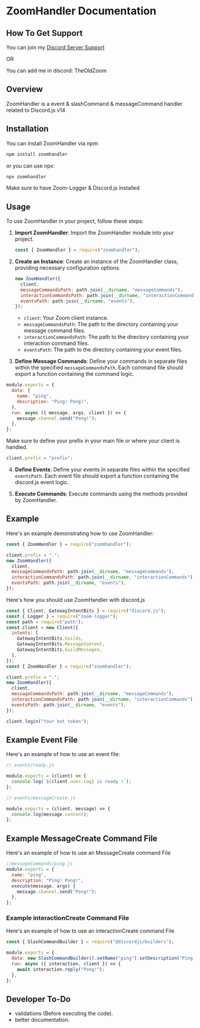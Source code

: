# ZoomHandler Documentation

## How To Get Support

You can join my [Discord Server Support](https://discord.gg/NYXwbBQMzJ)

OR

You can add me in discord: TheOldZoom

## Overview

ZoomHandler is a event & slashCommand & messageCommand handler related to Discord.js v14

## Installation

You can install ZoomHandler via npm:

```bash
npm install zoomhandler
```
or you can use npx:
```bash
npx zoomhandler
```

Make sure to have Zoom-Logger & Discord.js installed

## Usage

To use ZoomHandler in your project, follow these steps:

1. **Import ZoomHandler**: Import the ZoomHandler module into your project.

   ```javascript
   const { ZoomHandler } = require("zoomhandler");
   ```

2. **Create an Instance**: Create an instance of the ZoomHandler class, providing necessary configuration options.

   ```javascript
   new ZoomHandler({
     client,
     messageCommandsPath: path.join(__dirname, "messageCommands"),
     interactionCommandsPath: path.join(__dirname, "interactionCommands"),
     eventsPath: path.join(__dirname, "events"),
   });
   ```

   - `client`: Your Zoom client instance.
   - `messageCommandsPath`: The path to the directory containing your message command files.
   - `interactionCommandsPath`: The path to the directory containing your interaction command files.
   - `eventsPath`: The path to the directory containing your event files.

3. **Define Message Commands**: Define your commands in separate files within the specified `messageCommandsPath`. Each command file should export a function containing the command logic.

```js
module.exports = {
  data: {
    name: "ping",
    description: "Ping! Pong!",
  },
  run: async ({ message, args, client }) => {
    message.channel.send("Pong!");
  },
};
```

Make sure to define your prefix in your main file or where your client is handled.

```js
client.prefix = "prefix";
```

4. **Define Events**: Define your events in separate files within the specified `eventsPath`. Each event file should export a function containing the discord.js event logic.

5. **Execute Commands**: Execute commands using the methods provided by ZoomHandler.

## Example

Here's an example demonstrating how to use ZoomHandler:

```javascript
const { ZoomHandler } = require("zoomhandler");

client.prefix = ".";
new ZoomHandler({
  client,
  messageCommandsPath: path.join(__dirname, "messageCommands"),
  interactionCommandsPath: path.join(__dirname, "interactionCommands"),
  eventsPath: path.join(__dirname, "events"),
});
```

Here's how you should use ZoomHandler with discord.js

```js
const { Client, GatewayIntentBits } = require("discord.js");
const { Logger } = require("zoom-logger");
const path = require("path");
const client = new Client({
  intents: [
    GatewayIntentBits.Guilds,
    GatewayIntentBits.MessageContent,
    GatewayIntentBits.GuildMessages,
  ],
});
const { ZoomHandler } = require("zoomhandler");

client.prefix = ".";
new ZoomHandler({
  client,
  messageCommandsPath: path.join(__dirname, "messageCommands"),
  interactionCommandsPath: path.join(__dirname, "interactionCommands"),
  eventsPath: path.join(__dirname, "events"),
});

client.login("Your bot token");
```

## Example Event File

Here's an example of how to use an event file:

```javascript
// events/ready.js

module.exports = (client) => {
  console.log(`${client.user.tag} is ready !`);
};
```

```javascript
// events/messageCreate.js

module.exports = (client, message) => {
  console.log(message.content);
};
```

## Example MessageCreate Command File

Here's an example of how to use an MessageCreate command File

```js
//messageCommands/ping.js
module.exports = {
  name: "ping",
  description: "Ping! Pong!",
  execute(message, args) {
    message.channel.send("Pong!");
  },
};
```

### Example interactionCreate Command File

Here's an example of how to use an interactionCreate command File

```js
const { SlashCommandBuilder } = require("@discordjs/builders");

module.exports = {
  data: new SlashCommandBuilder().setName("ping").setDescription("Ping Pong!"),
  run: async ({ interaction, client }) => {
    await interaction.reply("Pong!");
  },
};
```

## Developer To-Do

- validations (Before executing the code).
- better documentation.
